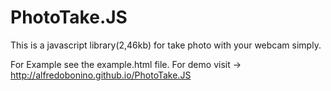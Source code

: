 # PhotoTake.JS
This is a javascript library(2,46kb) for take photo with your webcam simply.


For Example see the example.html file.
For demo visit -> http://alfredobonino.github.io/PhotoTake.JS
